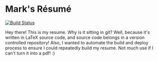 Mark's Résumé
======
[![Build Status](https://travis-ci.org/MurphyMarkW/resume.svg?branch=current)](https://travis-ci.org/MurphyMarkW/resume)

Hey there! This is my resume. Why is it sitting in git? Well, because it's written in LaTeX source code, and source code belongs in a version controlled repository! Also, I wanted to automate the build and deploy process to ensure I could repeatedly build my resume. Not much use if I can't turn it into a pdf! :)
